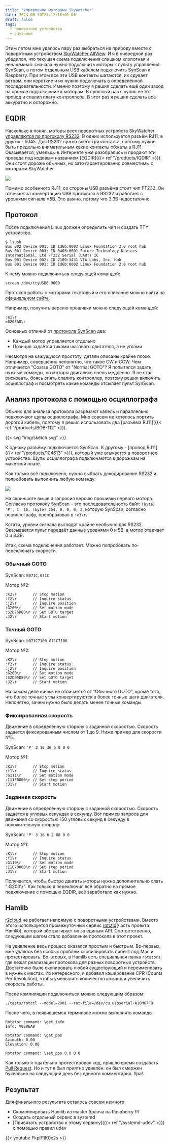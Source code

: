 ```yaml
---
title: "Управление моторами SkyWatcher"
date: 2024-08-30T23:12:18+01:00
draft: false
tags:
  - поворотное устройство
  - спутники
---
```


Этим летом мне удалось пару раз выбраться на природу вместе с поворотным устройством [SkyWatcher AllView](http://skywatcher.com/product/allview-mount/). И я в очередной раз убедился, что текущая схема подключения слишком хлопотная и ненадежная: сначала нужно подключить моторы к пульту управления SynScan, а потом отдельным USB кабелем подключить SynScan к Raspberry. При этом все эти USB контакты шатаются, их сдувает ветром, они короткие и их нужно подключать в определённой последовательности. Именно поэтому я решил сделать ещё один заход на прямое подключение к моторам. В прошлый раз я купил не тот провод и спалил плату контроллера. В этот раз я решил сделать всё аккуратно и осторожно. 

## EQDIR

Насколько я понял, моторы всех поворотных устройств SkyWatcher [управляются по протоколу RS232](https://eq-mod.sourceforge.net/eqdirect2.htm). В одних используется разъём RJ11, в других - RJ45. Для RS232 нужно всего три контакта, поэтому нужно быть предельно внимательным какие контакты обжаты в RJ11. Оказывается, умельцы в Интернете уже разобрались и продают эти провода под кодовым названием [EQDIR]({{< ref "/products/IQDIR" >}}). Они стоят дороже обычных, но зато гарантированно совместимы с моторами SkyWatcher.

![](img/1.jpg)

Помимо особенного RJ11, со стороны USB разъёма стоит чип FT232. Он отвечает за конвертацию USB протокола в RS232 и работает с уровнями сигнала ±5В. Это важно, потому что 3.3В недостаточно.

## Протокол

После подключения Linux должен определить чип и создать TTY устройство.

```
$ lsusb
Bus 002 Device 001: ID 1d6b:0003 Linux Foundation 3.0 root hub
Bus 001 Device 003: ID 0403:6001 Future Technology Devices International, Ltd FT232 Serial (UART) IC
Bus 001 Device 002: ID 2109:3431 VIA Labs, Inc. Hub
Bus 001 Device 001: ID 1d6b:0002 Linux Foundation 2.0 root hub
```

К нему можно подключиться следующей командой:

```
screen /dev/ttyUSB0 9600
```

Протокол работы с моторами текстовый и его описание можно найти на [официальном сайте](https://inter-static.skywatcher.com/downloads/skywatcher_motor_controller_command_set.pdf).

Например, получить версию прошивки можно следующей командой:

```
:e1\r
=020EA0\r
```

Основных отличий от [протокола SynScan](https://inter-static.skywatcher.com/downloads/synscanserialcommunicationprotocol_version33.pdf) два:

 * Каждый мотор управляется отдельно
 * Позиция задаётся тиками шагового двигателя, а не углами

Несмотря на кажущуюся простоту, детали описаны крайне плохо. Например, совершенно непонятно, что такое CW и CCW. Чем отличается "Coarse GOTO" от "Normal GOTO"? Я попытался задать нужные команды, но моторы двигались очень медленно. Я не стал рисковать, боясь опять спалить контроллер, поэтому решил включить осциллограф и посмотреть какие команды отсылает пульт SynScan.

## Анализ протокола с помощью осциллографа

Обычно для анализа протокола разрезают кабель и параллельно подключают щупы осциллографа. Мне совсем не хотелось портить дорогой кабель, поэтому я решил использовать два [разъёма RJ11]({{< ref "/products/BOB-112" >}}).

{{< svg "img/sketch.svg" >}}

К одному разъёму подключается SynScan. К другому - [провод RJ11]({{< ref "/products/104613" >}}), который уже втыкается в поворотное устройство. Щупы осциллографа подключаются к дорожкам на макетной плате.

Как только всё подключено, нужно выбрать декодирование RS232 и попробовать выполнить любую команду:

![](img/rigol.png)

На скриншоте выше я запросил версию прошивки первого мотора. Согласно протоколу SynScan - это последовательность байт: ```(byte) 'P', 1, 16, (byte) 254, 0, 0, 0, 2```, которую SynScan, согласно осциллографу, преобразовал в ```:e1\r```.

Кстати, уровни сигнала выглядят крайне необычно для RS232. Оказывается пульт передаёт данные уровнями 0 и 5В, а мотор отвечает 0 и 3.3В.

Итак, схема подключения работает. Можно попробовать по-переключать скорости.

### Обычный GOTO  

SynScan: ```B071C,071C``` 

Мотор №2:

```
:K2\r		// Stop motion
:f2\r		// Inquire status
:j2\r		// Inquire position
:G200\r		// Set motion mode
:S2D75D80\r	// Set GOTO target
:J2\r		// Start motion
```

### Точный GOTO

SynScan: ```b071C7100,071C7100``` 

Мотор №2:

```
:K2\r		// Stop motion
:f2\r		// Inquire status
:j2\r		// Inquire position
:G200\r		// Set motion mode
:S2D95D80\r	// Set GOTO target
:J2\r		// Start motion
```

На самом деле ничем не отличается от "Обычного GOTO", кроме того, что более точные углы конвертируются в более точные шаги двигателя. Непонятно, зачем нужно было делать менее точные команды.

### Фиксированная скорость

Движение в определённую сторону с заданной скоростью. Скорость задаётся фиксированным числом от 1 до 9. Ниже пример для скорости №5.

SynScan: ```'P' 2 16 36 5 0 0 0``` 

Мотор №1:

```
:K1\r		// Stop motion
:f1\r		// Inquire status
:G111\r		// Set motion mode
:I11F0000\r	// Set step period
:J1\r		// Start motion
```

### Заданная скорость

Движение в определённую сторону с заданной скоростью. Скорость задаётся в угловых секундах в секунду. Вот пример запроса для движения со скоростью 150 угловых секунд в секунду в положительную сторону:

SynScan: ```'P' 3 16 6 2 88 0 0``` 

Мотор №1:

```
:K1\r		// Stop motion
:f1\r		// Inquire status
:G110\r		// Set motion mode
:I1C70000\r	// Set step period
:J1\r		// Start motion
```

Получается, чтобы быстро двигать моторы нужно дополнительно слать ":G200\r". Как только я переключил всё обратно на прямое подключение с помощью EQDIR, всё заработало как нужно.

## Hamlib

[r2cloud](https://github.com/dernasherbrezon/r2cloud) не работает напрямую с поворотными устройствами. Вместо этого используется промежуточный сервис [rotctld](https://manpages.ubuntu.com/manpages/trusty/man8/rotctld.8.html)(часть проекта Hamlib), который абстрагирует их за единым API. Соответственно, следующим шагом стало добавление протокола в этот проект.

На удивление весь процесс оказался простым и быстрым. Во-первых, мне удалось без особых проблем скопилировать проект под Mac и протестировать. Во-вторых, в Hamlib есть специальная папка ```rotators```, где лежат реализации протокола для разных поворотных устройств. Достаточно было скопировать любой существующий и переименовать в нужных местах. Из интересного, я добавил кэширование CPR (Counts Per Revolution), чтобы уменьшить количество команд и увеличить скорость работы.

После компиляции подключиться можно следующим образом:

```
./tests/rotctl --model=2801 --rot-file=/dev/cu.usbserial-A10M67FQ
```

После чего, в появившемся терминале можно выполнять команды:

```
Rotator command: \get_info
Info: V020EA0

Rotator command: \get_pos
Azimuth: 0.00
Elevation: 0.00

Rotator command: \set_pos 0.0 0.0
```

Как только я тщательно протестировал код, пришло время создавать [Pull Request](https://github.com/Hamlib/Hamlib/pull/1603). Но и тут я был приятно удивлён: он был смержен буквально на следующий день без единого комментария. Ура!

## Результат

Для финального результата осталось совсем немного:

 * Скомпилировать Hamlib из master бранча на Raspberry PI
 * Создать отдельный сервис в systemd
 * [Привязать устройство к этому сервису]({{< ref "/systemd-udev" >}}) с помощью правил udev

{{< youtube FkplF1K0x2s >}}
